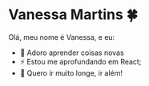 

<!--
**Neeehmartins/Neeehmartins** is a ✨ _special_ ✨ repository because its `README.md` (this file) appears on your GitHub profile.

Here are some ideas to get you started:

- 🔭 I’m currently working on ...
- 🌱 I’m currently learning ...
- 👯 I’m looking to collaborate on ...
- 🤔 I’m looking for help with ...
- 💬 Ask me about ...
- 📫 How to reach me: ...
- 😄 Pronouns: ...
- ⚡ Fun fact: ...
-->

# Vanessa Martins :four_leaf_clover:

Olá, meu nome é Vanessa, e eu:

-  💜 Adoro aprender coisas novas
-  ⚡ Estou me aprofundando em React;
-  🚀 Quero ir muito longe, ir além!
